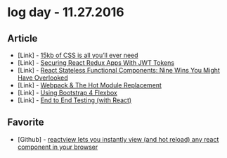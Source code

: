 # log day - 11.27.2016

## Article

- \[Link\] - [15kb of CSS is all you’ll ever need](https://medium.com/@philipardeljan/15kb-of-css-is-all-youll-ever-need-%EF%B8%8F-634da7258338#.tiuyposf4)
- \[Link\] - [Securing React Redux Apps With JWT Tokens](https://medium.com/@rajaraodv/securing-react-redux-apps-with-jwt-tokens-fcfe81356ea0#.ickqnk96i)
- \[Link\] - [React Stateless Functional Components: Nine Wins You Might Have Overlooked](https://medium.com/@housecor/react-stateless-functional-components-nine-wins-you-might-have-overlooked-997b0d933dbc#.2sh7bnvo5)
- \[Link\] - [Webpack & The Hot Module Replacement](https://medium.com/@rajaraodv/webpack-hot-module-replacement-hmr-e756a726a07#.abpbx1ahs)
- \[Link\] - [Using Bootstrap 4 Flexbox](https://designmodo.com/bootstrap-4-flexbox/)
- \[Link\] - [End to End Testing (with React)](https://zach.codes/end-to-end-testing-with-react/)


## Favorite

- \[Github\] - [reactview lets you instantly view (and hot reload) any react component in your browser](https://github.com/zackify/reactview)
